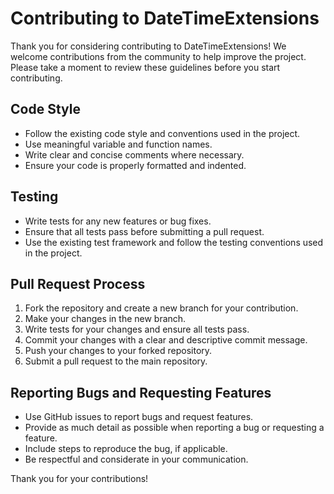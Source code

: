 # Contributing to DateTimeExtensions

Thank you for considering contributing to DateTimeExtensions! We welcome contributions from the community to help improve the project. Please take a moment to review these guidelines before you start contributing.

## Code Style

- Follow the existing code style and conventions used in the project.
- Use meaningful variable and function names.
- Write clear and concise comments where necessary.
- Ensure your code is properly formatted and indented.

## Testing

- Write tests for any new features or bug fixes.
- Ensure that all tests pass before submitting a pull request.
- Use the existing test framework and follow the testing conventions used in the project.

## Pull Request Process

1. Fork the repository and create a new branch for your contribution.
2. Make your changes in the new branch.
3. Write tests for your changes and ensure all tests pass.
4. Commit your changes with a clear and descriptive commit message.
5. Push your changes to your forked repository.
6. Submit a pull request to the main repository.

## Reporting Bugs and Requesting Features

- Use GitHub issues to report bugs and request features.
- Provide as much detail as possible when reporting a bug or requesting a feature.
- Include steps to reproduce the bug, if applicable.
- Be respectful and considerate in your communication.

Thank you for your contributions!
